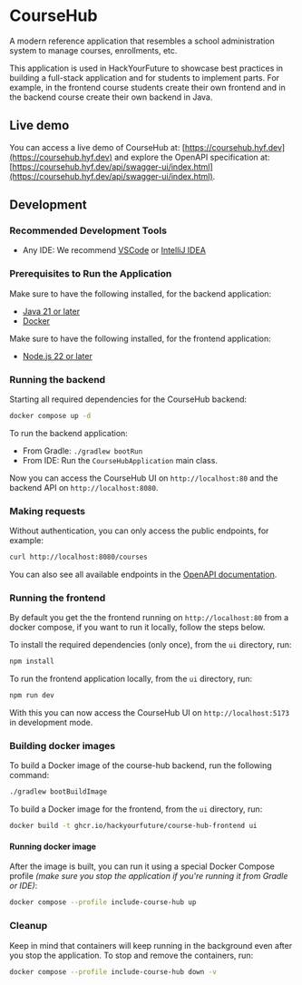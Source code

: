 # CourseHub

A modern reference application that resembles a school administration system to manage courses, enrollments, etc.

This application is used in HackYourFuture to showcase best practices in building a full-stack application and for
students to implement parts. For example, in the frontend course students create their own frontend and in the backend
course create their own backend in Java.

## Live demo

You can access a live demo of CourseHub at: [https://coursehub.hyf.dev](https://coursehub.hyf.dev) and explore the OpenAPI specification at: [https://coursehub.hyf.dev/api/swagger-ui/index.html](https://coursehub.hyf.dev/api/swagger-ui/index.html).

## Development

### Recommended Development Tools

* Any IDE: We recommend [VSCode](https://code.visualstudio.com/download)
  or [IntelliJ IDEA](https://www.jetbrains.com/idea/download/?section=mac)

### Prerequisites to Run the Application

Make sure to have the following installed, for the backend application:

* [Java 21 or later](https://adoptium.net/temurin/releases)
* [Docker](https://www.docker.com/products/docker-desktop/)

Make sure to have the following installed, for the frontend application:

* [Node.js 22 or later](https://nodejs.org/en/download)

### Running the backend

Starting all required dependencies for the CourseHub backend:

```bash
docker compose up -d
```

To run the backend application:

* From Gradle: `./gradlew bootRun`
* From IDE: Run the `CourseHubApplication` main class.

Now you can access the CourseHub UI on `http://localhost:80` and the backend API on `http://localhost:8080`.

### Making requests

Without authentication, you can only access the public endpoints, for example:

```bash
curl http://localhost:8080/courses
```

You can also see all available endpoints in the [OpenAPI documentation](http://localhost:8080/swagger-ui/index.html).

### Running the frontend

By default you get the the frontend running on `http://localhost:80` from a docker compose, if you want to run it
locally, follow the steps below.

To install the required dependencies (only once), from the `ui` directory, run:

```bash 
npm install
```

To run the frontend application locally, from the `ui` directory, run:

```bash
npm run dev
```

With this you can now access the CourseHub UI on `http://localhost:5173` in development mode.

### Building docker images

To build a Docker image of the course-hub backend, run the following command:

```bash
./gradlew bootBuildImage
```

To build a Docker image for the frontend, from the `ui` directory, run:

```bash
docker build -t ghcr.io/hackyourfuture/course-hub-frontend ui
```

#### Running docker image

After the image is built, you can run it using a special Docker Compose profile _(make sure you stop the application if
you're running it from Gradle or IDE)_:

```bash
docker compose --profile include-course-hub up
```

### Cleanup

Keep in mind that containers will keep running in the background even after you stop the application. To stop and remove
the containers, run:

```bash
docker compose --profile include-course-hub down -v
```
